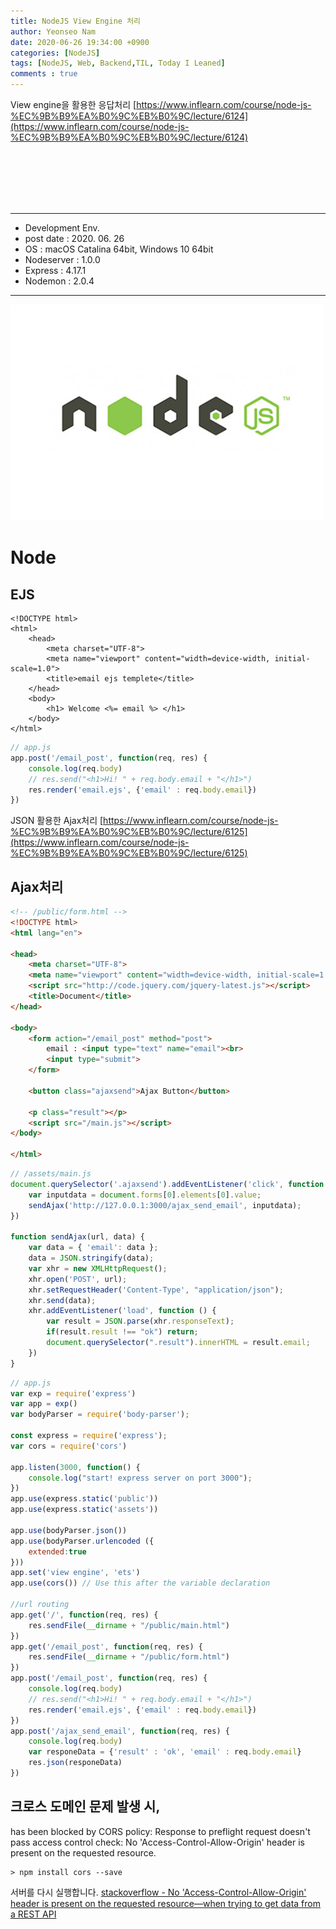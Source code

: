 ```yaml
---
title: NodeJS View Engine 처리
author: Yeonseo Nam
date: 2020-06-26 19:34:00 +0900
categories: [NodeJS]
tags: [NodeJS, Web, Backend,TIL, Today I Leaned]
comments : true
---
```


View engine을 활용한 응답처리
[https://www.inflearn.com/course/node-js-%EC%9B%B9%EA%B0%9C%EB%B0%9C/lecture/6124](https://www.inflearn.com/course/node-js-%EC%9B%B9%EA%B0%9C%EB%B0%9C/lecture/6124)


<br/><br/><br/><br/><br/>

---

* Development Env.
* post date : 2020. 06. 26
* OS : macOS Catalina 64bit, Windows 10 64bit
* Nodeserver : 1.0.0
* Express : 4.17.1
* Nodemon : 2.0.4

---


![nodejs_logo](/post/images/nodejs_logo.jpg)
# Node 

## EJS

```ejs
<!DOCTYPE html>
<html>
    <head>
        <meta charset="UTF-8">
        <meta name="viewport" content="width=device-width, initial-scale=1.0">
        <title>email ejs templete</title>
    </head>
    <body>
        <h1> Welcome <%= email %> </h1>
    </body>
</html>
```

```js
// app.js
app.post('/email_post', function(req, res) {
    console.log(req.body)
    // res.send("<h1>Hi! " + req.body.email + "</h1>")
    res.render('email.ejs', {'email' : req.body.email})
})
```




JSON 활용한 Ajax처리
[https://www.inflearn.com/course/node-js-%EC%9B%B9%EA%B0%9C%EB%B0%9C/lecture/6125](https://www.inflearn.com/course/node-js-%EC%9B%B9%EA%B0%9C%EB%B0%9C/lecture/6125)

## Ajax처리

```html
<!-- /public/form.html -->
<!DOCTYPE html>
<html lang="en">

<head>
    <meta charset="UTF-8">
    <meta name="viewport" content="width=device-width, initial-scale=1.0">
    <script src="http://code.jquery.com/jquery-latest.js"></script>
    <title>Document</title>
</head>

<body>
    <form action="/email_post" method="post">
        email : <input type="text" name="email"><br>
        <input type="submit">
    </form>

    <button class="ajaxsend">Ajax Button</button>

    <p class="result"></p>
    <script src="/main.js"></script>
</body>

</html>
```

```js
// /assets/main.js
document.querySelector('.ajaxsend').addEventListener('click', function () {
    var inputdata = document.forms[0].elements[0].value;
    sendAjax('http://127.0.0.1:3000/ajax_send_email', inputdata);
})

function sendAjax(url, data) {
    var data = { 'email': data };
    data = JSON.stringify(data);
    var xhr = new XMLHttpRequest();
    xhr.open('POST', url);
    xhr.setRequestHeader('Content-Type', "application/json");
    xhr.send(data);
    xhr.addEventListener('load', function () {
        var result = JSON.parse(xhr.responseText);
        if(result.result !== "ok") return;
        document.querySelector(".result").innerHTML = result.email;
    })
}
```


```js
// app.js
var exp = require('express')
var app = exp()
var bodyParser = require('body-parser');

const express = require('express');
var cors = require('cors')

app.listen(3000, function() {
    console.log("start! express server on port 3000");
})
app.use(express.static('public'))
app.use(express.static('assets'))

app.use(bodyParser.json())
app.use(bodyParser.urlencoded ({
    extended:true
}))
app.set('view engine', 'ets')
app.use(cors()) // Use this after the variable declaration

//url routing
app.get('/', function(req, res) {
    res.sendFile(__dirname + "/public/main.html")
})
app.get('/email_post', function(req, res) {
    res.sendFile(__dirname + "/public/form.html")
})
app.post('/email_post', function(req, res) {
    console.log(req.body)
    // res.send("<h1>Hi! " + req.body.email + "</h1>")
    res.render('email.ejs', {'email' : req.body.email})
})
app.post('/ajax_send_email', function(req, res) {
    console.log(req.body)
    var responeData = {'result' : 'ok', 'email' : req.body.email}
    res.json(responeData)
})
```

## 크로스 도메인 문제 발생 시,

has been blocked by CORS policy: Response to preflight request doesn't pass access control check: No 'Access-Control-Allow-Origin' header is present on the requested resource.

```
> npm install cors --save
```
서버를 다시 실행합니다.
[stackoverflow - No 'Access-Control-Allow-Origin' header is present on the requested resource—when trying to get data from a REST API](https://stackoverflow.com/questions/43871637/no-access-control-allow-origin-header-is-present-on-the-requested-resource-whe)